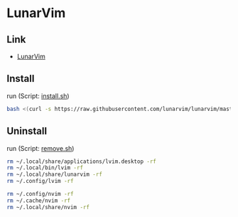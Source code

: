 

# LunarVim


## Link

* [LunarVim](https://github.com/LunarVim/LunarVim)


## Install

run (Script: [install.sh](install.sh))

``` sh
bash <(curl -s https://raw.githubusercontent.com/lunarvim/lunarvim/master/utils/installer/install.sh)
```


## Uninstall

run (Script: [remove.sh](remove.sh))

``` sh
rm ~/.local/share/applications/lvim.desktop -rf
rm ~/.local/bin/lvim -rf
rm ~/.local/share/lunarvim -rf
rm ~/.config/lvim -rf

rm ~/.config/nvim -rf
rm ~/.cache/nvim -rf
rm ~/.local/share/nvim -rf
```
